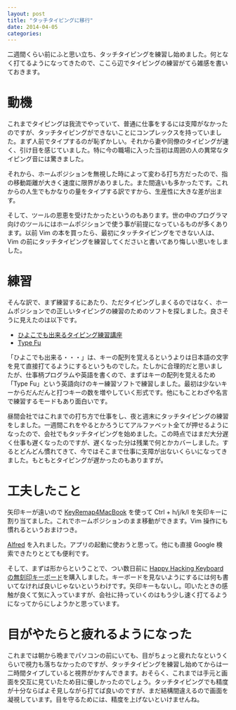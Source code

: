 ```yaml
---
layout: post
title: "タッチタイピングに移行"
date: 2014-04-05
categories:
---
```


二週間くらい前にふと思い立ち、タッチタイピングを練習し始めました。何となく打てるようになってきたので、ここら辺でタイピングの練習がてら雑感を書いておきます。

# 動機

これまでタイピングは我流でやっていて、普通に仕事をするには支障がなかったのですが、タッチタイピングができないことにコンプレックスを持っていました。まず人前でタイプするのが恥ずかしい。それから妻や同僚のタイピングが速く、引け目を感じていました。特に今の職場に入った当初は周囲の人の異常なタイピング音には驚きました。

それから、ホームポジションを無視した時によって変わる打ち方だったので、指の移動距離が大きく速度に限界がありました。また間違いも多かったです。これからの人生でもかなりの量をタイプする訳ですから、生産性に大きな差が出ます。

そして、ツールの恩恵を受けたかったというのもあります。世の中のプログラマ向けのツールにはホームポジションで使う事が前提になっているものが多くあります。以前 Vim の本を買ったら、最初にタッチタイピングをできない人は、Vim の前にタッチタイピングを練習してくださいと書いてあり悔しい思いをしました。

# 練習

そんな訳で、まず練習するにあたり、ただタイピングしまくるのではなく、ホームポジションでの正しいタイピングの練習のためのソフトを探しました。良さそうに見えたのは以下です。

- [ひよこでも出来るタイピング練習講座](http://typing.twi1.me/training)
- [Type Fu](http://type-fu.com/)

「ひよこでも出来る・・・」は、キーの配列を覚えるというよりは日本語の文字を見て直接打てるようにするというものでした。たしかに合理的だと思いましたが、仕事柄プログラムや英語を書くので、まずはキーの配列を覚えるため「Type Fu」という英語向けのキー練習ソフトで練習しました。最初は少ないキーからだんだんと打つキーの数を増やしていく形式です。他にもことわざや名言で練習するモードもあり面白いです。

昼間会社ではこれまでの打ち方で仕事をし、夜と週末にタッチタイピングの練習をしました。一週間これをやるとかろうじてアルファベット全てが押せるようになったので、会社でもタッチタイピングを始めました。この時点ではまだ大分遅く仕事も遅くなったのですが、遅くなった分は残業で何とかカバーしました。するとどんどん慣れてきて、今ではそこまで仕事に支障が出ないくらいになってきました。もともとタイピングが遅かったのもありますが。

# 工夫したこと

矢印キーが遠いので [KeyRemap4MacBook](https://pqrs.org/macosx/keyremap4macbook/) を使って Ctrl + h/j/k/l を矢印キーに割り当てました。これでホームポジションのまま移動ができます。Vim 操作にも慣れるというおまけつき。

[Alfred](http://www.alfredapp.com/) を入れました。アプリの起動に使おうと思って。他にも直接 Google 検索できたりととても便利です。

そして、まずは形からということで、つい数日前に [Happy Hacking Keyboard の無刻印キーボード](https://www.pfu.fujitsu.com/hhkeyboard/hhkbpro2/nokeytop.html)を購入しました。キーボードを見ないようにするには何も書いてなければ良いじゃないというわけです。矢印キーもないし。叩いたときの感触が良くて気に入っていますが、会社に持っていくのはもう少し速く打てるようになってからにしようかと思っています。

# 目がやたらと疲れるようになった

これまでは朝から晩までパソコンの前にいても、目がちょっと疲れたなというくらいで視力も落ちなかったのですが、タッチタイピングを練習し始めてからは一二時間タイプしていると視界がかすんできます。おそらく、これまでは手元と画面を交互に見ていたため目に優しかったのでしょう。タッチタイピングでも精度が十分ならばよそ見しながら打てば良いのですが、まだ結構間違えるので画面を凝視しています。目を守るためには、精度を上げないといけませんね。
